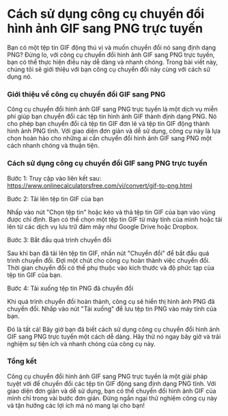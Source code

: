 Cách sử dụng công cụ chuyển đổi hình ảnh GIF sang PNG trực tuyến
================================================================

Bạn có một tệp tin GIF động thú vị và muốn chuyển đổi nó sang định dạng PNG? Đừng lo, với công cụ chuyển đổi hình ảnh GIF sang PNG trực tuyến, bạn có thể thực hiện điều này dễ dàng và nhanh chóng. Trong bài viết này, chúng tôi sẽ giới thiệu với bạn công cụ chuyển đổi này cùng với cách sử dụng nó.

### Giới thiệu về công cụ chuyển đổi GIF sang PNG

Công cụ chuyển đổi hình ảnh GIF sang PNG trực tuyến là một dịch vụ miễn phí giúp bạn chuyển đổi các tệp tin hình ảnh GIF thành định dạng PNG. Nó cho phép bạn chuyển đổi cả tệp tin GIF đơn lẻ và tệp tin GIF động thành hình ảnh PNG tĩnh. Với giao diện đơn giản và dễ sử dụng, công cụ này là lựa chọn hoàn hảo cho những ai cần chuyển đổi hình ảnh GIF sang PNG một cách nhanh chóng và thuận tiện.

### Cách sử dụng công cụ chuyển đổi GIF sang PNG trực tuyến

Bước 1: Truy cập vào liên kết sau: <https://www.onlinecalculatorsfree.com/vi/convert/gif-to-png.html>

Bước 2: Tải lên tệp tin GIF của bạn

Nhấp vào nút "Chọn tệp tin" hoặc kéo và thả tệp tin GIF của bạn vào vùng được chỉ định. Bạn có thể chọn một tệp tin GIF từ máy tính của mình hoặc tải lên từ các dịch vụ lưu trữ đám mây như Google Drive hoặc Dropbox.

Bước 3: Bắt đầu quá trình chuyển đổi

Sau khi bạn đã tải lên tệp tin GIF, nhấn nút "Chuyển đổi" để bắt đầu quá trình chuyển đổi. Đợi một chút cho công cụ hoàn thành việc chuyển đổi. Thời gian chuyển đổi có thể phụ thuộc vào kích thước và độ phức tạp của tệp tin GIF của bạn.

Bước 4: Tải xuống tệp tin PNG đã chuyển đổi

Khi quá trình chuyển đổi hoàn thành, công cụ sẽ hiển thị hình ảnh PNG đã chuyển đổi. Nhấp vào nút "Tải xuống" để lưu tệp tin PNG vào máy tính của bạn.

Đó là tất cả! Bây giờ bạn đã biết cách sử dụng công cụ chuyển đổi hình ảnh GIF sang PNG trực tuyến một cách dễ dàng. Hãy thử nó ngay bây giờ và trải nghiệm sự tiện ích và nhanh chóng của công cụ này.

### Tổng kết

Công cụ chuyển đổi hình ảnh GIF sang PNG trực tuyến là một giải pháp tuyệt vời để chuyển đổi các tệp tin GIF động sang định dạng PNG tĩnh. Với giao diện đơn giản và dễ sử dụng, bạn có thể chuyển đổi hình ảnh GIF của mình chỉ trong vài bước đơn giản. Đừng ngần ngại thử nghiệm công cụ này và tận hưởng các lợi ích mà nó mang lại cho bạn!